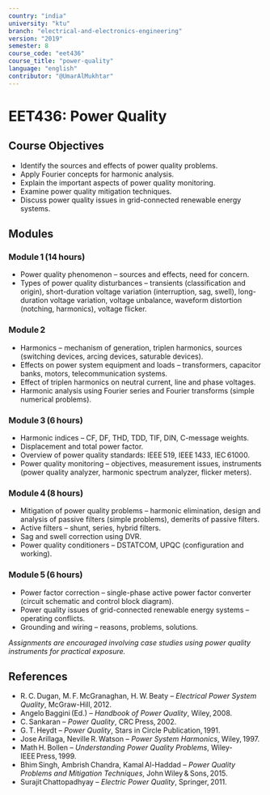 ```yaml
---
country: "india"
university: "ktu"
branch: "electrical-and-electronics-engineering"
version: "2019"
semester: 8
course_code: "eet436"
course_title: "power-quality"
language: "english"
contributor: "@UmarAlMukhtar"
---
```


# EET436: Power Quality  

## Course Objectives  
- Identify the sources and effects of power quality problems.  
- Apply Fourier concepts for harmonic analysis.  
- Explain the important aspects of power quality monitoring.  
- Examine power quality mitigation techniques.  
- Discuss power quality issues in grid-connected renewable energy systems.  

## Modules  

### Module 1 (14 hours)  
- Power quality phenomenon – sources and effects, need for concern.  
- Types of power quality disturbances – transients (classification and origin), short-duration voltage variation (interruption, sag, swell), long-duration voltage variation, voltage unbalance, waveform distortion (notching, harmonics), voltage flicker.  

### Module 2  
- Harmonics – mechanism of generation, triplen harmonics, sources (switching devices, arcing devices, saturable devices).  
- Effects on power system equipment and loads – transformers, capacitor banks, motors, telecommunication systems.  
- Effect of triplen harmonics on neutral current, line and phase voltages.  
- Harmonic analysis using Fourier series and Fourier transforms (simple numerical problems).  

### Module 3 (6 hours)  
- Harmonic indices – CF, DF, THD, TDD, TIF, DIN, C-message weights.  
- Displacement and total power factor.  
- Overview of power quality standards: IEEE 519, IEEE 1433, IEC 61000.  
- Power quality monitoring – objectives, measurement issues, instruments (power quality analyzer, harmonic spectrum analyzer, flicker meters).  

### Module 4 (8 hours)  
- Mitigation of power quality problems – harmonic elimination, design and analysis of passive filters (simple problems), demerits of passive filters.  
- Active filters – shunt, series, hybrid filters.  
- Sag and swell correction using DVR.  
- Power quality conditioners – DSTATCOM, UPQC (configuration and working).  

### Module 5 (6 hours)  
- Power factor correction – single-phase active power factor converter (circuit schematic and control block diagram).  
- Power quality issues of grid-connected renewable energy systems – operating conflicts.  
- Grounding and wiring – reasons, problems, solutions.  

*Assignments are encouraged involving case studies using power quality instruments for practical exposure.*  

## References  
- R. C. Dugan, M. F. McGranaghan, H. W. Beaty – *Electrical Power System Quality*, McGraw-Hill, 2012.  
- Angelo Baggini (Ed.) – *Handbook of Power Quality*, Wiley, 2008.  
- C. Sankaran – *Power Quality*, CRC Press, 2002.  
- G. T. Heydt – *Power Quality*, Stars in Circle Publication, 1991.  
- Jose Arillaga, Neville R. Watson – *Power System Harmonics*, Wiley, 1997.  
- Math H. Bollen – *Understanding Power Quality Problems*, Wiley-IEEE Press, 1999.  
- Bhim Singh, Ambrish Chandra, Kamal Al-Haddad – *Power Quality Problems and Mitigation Techniques*, John Wiley & Sons, 2015.  
- Surajit Chattopadhyay – *Electric Power Quality*, Springer, 2011.  
